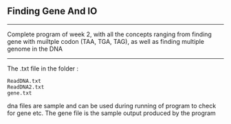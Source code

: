## Finding Gene And IO

- - - -

Complete program of week 2, with all the concepts ranging from finding gene with muiltple codon (TAA, TGA, TAG), as well as finding multiple genome in the DNA 

- - - -

The .txt file in the folder :

    ReadDNA.txt
    ReadDNA2.txt
    gene.txt
    
 dna files are sample and can be used during running of program to check for gene etc. The gene file is the sample output produced by the program
